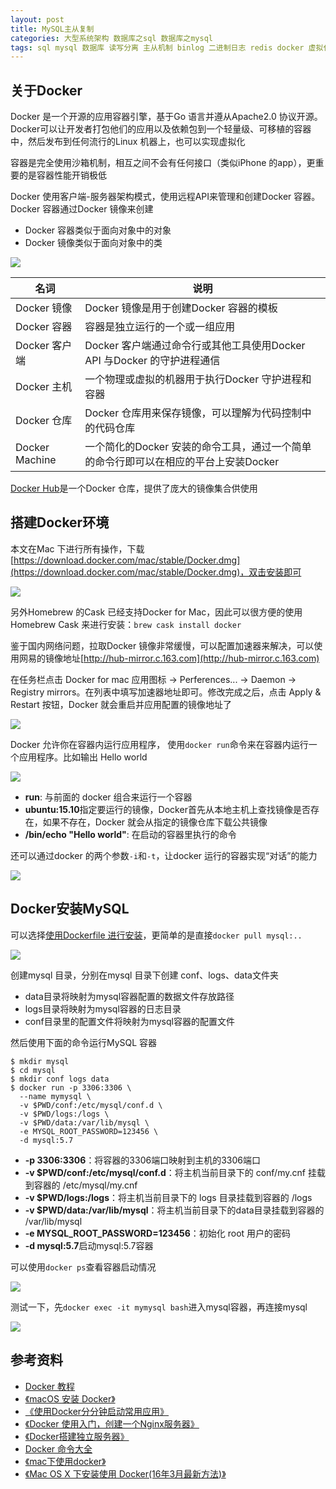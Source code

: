 ```yaml
---
layout: post
title: MySQL主从复制
categories: 大型系统架构 数据库之sql 数据库之mysql
tags: sql mysql 数据库 读写分离 主从机制 binlog 二进制日志 redis docker 虚拟化 
---
```


## 关于Docker

Docker 是一个开源的应用容器引擎，基于Go 语言并遵从Apache2.0 协议开源。Docker可以让开发者打包他们的应用以及依赖包到一个轻量级、可移植的容器中，然后发布到任何流行的Linux 机器上，也可以实现虚拟化

容器是完全使用沙箱机制，相互之间不会有任何接口（类似iPhone 的app），更重要的是容器性能开销极低

Docker 使用客户端-服务器架构模式，使用远程API来管理和创建Docker 容器。Docker 容器通过Docker 镜像来创建

* Docker 容器类似于面向对象中的对象
* Docker 镜像类似于面向对象中的类

![](../media/image/2018-06-26/00.png)

 名词          | 说明
--------------|--------------------------------
Docker 镜像    | Docker 镜像是用于创建Docker 容器的模板
Docker 容器    | 容器是独立运行的一个或一组应用
Docker 客户端  | Docker 客户端通过命令行或其他工具使用Docker API 与Docker 的守护进程通信
Docker 主机     | 一个物理或虚拟的机器用于执行Docker 守护进程和容器
Docker 仓库     | Docker 仓库用来保存镜像，可以理解为代码控制中的代码仓库
Docker Machine | 一个简化的Docker 安装的命令工具，通过一个简单的命令行即可以在相应的平台上安装Docker

[Docker Hub](https://hub.docker.com/)是一个Docker 仓库，提供了庞大的镜像集合供使用

## 搭建Docker环境

本文在Mac 下进行所有操作，下载[https://download.docker.com/mac/stable/Docker.dmg](https://download.docker.com/mac/stable/Docker.dmg)，双击安装即可

![](../media/image/2018-06-26/01.png)

另外Homebrew 的Cask 已经支持Docker for Mac，因此可以很方便的使用Homebrew Cask 来进行安装：`brew cask install docker`

鉴于国内网络问题，拉取Docker 镜像非常缓慢，可以配置加速器来解决，可以使用网易的镜像地址[http://hub-mirror.c.163.com](http://hub-mirror.c.163.com)

在任务栏点击 Docker for mac 应用图标 -> Perferences... -> Daemon -> Registry mirrors。在列表中填写加速器地址即可。修改完成之后，点击 Apply & Restart 按钮，Docker 就会重启并应用配置的镜像地址了

![](../media/image/2018-06-26/02.png)

Docker 允许你在容器内运行应用程序， 使用`docker run`命令来在容器内运行一个应用程序。比如输出 Hello world

![](../media/image/2018-06-26/03.png)

* **run**: 与前面的 docker 组合来运行一个容器
* **ubuntu:15.10**指定要运行的镜像，Docker首先从本地主机上查找镜像是否存在，如果不存在，Docker 就会从指定的镜像仓库下载公共镜像
* **/bin/echo "Hello world"**: 在启动的容器里执行的命令

还可以通过docker 的两个参数`-i`和`-t`，让docker 运行的容器实现“对话”的能力

![](../media/image/2018-06-26/04.png)

## Docker安装MySQL

可以选择[使用Dockerfile 进行安装](http://www.runoob.com/docker/docker-install-mysql.html)，更简单的是直接`docker pull mysql:..`

![](../media/image/2018-06-26/05.png)

创建mysql 目录，分别在mysql 目录下创建 conf、logs、data文件夹

* data目录将映射为mysql容器配置的数据文件存放路径
* logs目录将映射为mysql容器的日志目录
* conf目录里的配置文件将映射为mysql容器的配置文件

然后使用下面的命令运行MySQL 容器

```
$ mkdir mysql
$ cd mysql
$ mkdir conf logs data
$ docker run -p 3306:3306 \
  --name mymysql \
  -v $PWD/conf:/etc/mysql/conf.d \
  -v $PWD/logs:/logs \
  -v $PWD/data:/var/lib/mysql \
  -e MYSQL_ROOT_PASSWORD=123456 \
  -d mysql:5.7
```

* **-p 3306:3306**：将容器的3306端口映射到主机的3306端口
* **-v $PWD/conf:/etc/mysql/conf.d**：将主机当前目录下的 conf/my.cnf 挂载到容器的 /etc/mysql/my.cnf
* **-v $PWD/logs:/logs**：将主机当前目录下的 logs 目录挂载到容器的 /logs
* **-v $PWD/data:/var/lib/mysql**：将主机当前目录下的data目录挂载到容器的 /var/lib/mysql
* **-e MYSQL_ROOT_PASSWORD=123456**：初始化 root 用户的密码
* **-d mysql:5.7**启动mysql:5.7容器

可以使用`docker ps`查看容器启动情况

![](../media/image/2018-06-26/06.png)

测试一下，先`docker exec -it mymysql bash`进入mysql容器，再连接mysql

![](../media/image/2018-06-26/07.png)

## 参考资料

* [Docker 教程](http://www.runoob.com/docker/docker-tutorial.html)
* [《macOS 安装 Docker》](https://www.cnblogs.com/yu-hailong/p/7629130.html)
* [《使用Docker分分钟启动常用应用》](https://www.cnblogs.com/Erik_Xu/p/6662936.html)
* [《Docker 使用入门，创建一个Nginx服务器》](https://www.cnblogs.com/roverliang/p/8431206.html)
* [《Docker搭建独立服务器》](https://www.cnblogs.com/zlgxzswjy/p/6551578.html)
* [Docker 命令大全](http://www.runoob.com/docker/docker-command-manual.html)
* [《mac下使用docker》](https://www.jianshu.com/p/ba4cad306aa5)
* [《Mac OS X 下安装使用 Docker(16年3月最新方法)》](https://blog.csdn.net/zhouhuakang/article/details/51005861)
